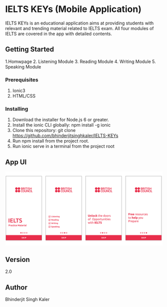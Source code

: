 # IELTS KEYs (Mobile Application)

IELTS KEYs is an educational application aims at providing students with relevant and trending material related to IELTS exam. All four modules of IELTS are covered in the app with detailed contents.

## Getting Started

1.Homwpage
2. Listening Module
3. Reading Module
4. Writing Module
5. Speaking Module

### Prerequisites

1. Ionic3
2. HTML/CSS

### Installing

1. Download the installer for Node.js 6 or greater.
2. Install the ionic CLI globally: npm install -g ionic
3. Clone this repository: git clone https://github.com/bhinderjitsinghkaler/IELTS-KEYs
4. Run npm install from the project root.
5. Run ionic serve in a terminal from the project root


## App UI

<img src="ss1.png" alt="wireframe">

## Version

2.0

## Author

Bhinderjit Singh Kaler
